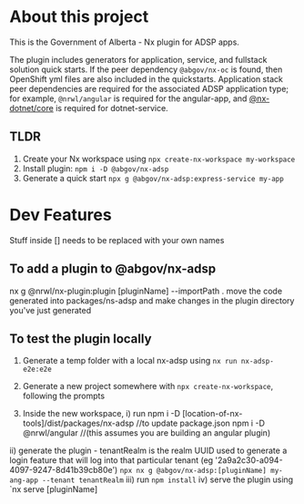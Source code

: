 # About this project
This is the Government of Alberta - Nx plugin for ADSP apps.

The plugin includes generators for application, service, and fullstack solution quick starts. If the peer dependency `@abgov/nx-oc` is found, then OpenShift yml files are also included in the quickstarts. Application stack peer dependencies are required for the associated ADSP application type; for example, `@nrwl/angular` is required for the angular-app, and [@nx-dotnet/core](https://github.com/nx-dotnet/nx-dotnet) is required for dotnet-service.

## TLDR

1. Create your Nx workspace using `npx create-nx-workspace my-workspace`
2. Install plugin: `npm i -D @abgov/nx-adsp`
3. Generate a quick start `npx g @abgov/nx-adsp:express-service my-app`


# Dev Features

Stuff inside [] needs to be replaced with your own names

## To add a plugin to @abgov/nx-adsp

nx g @nrwl/nx-plugin:plugin [pluginName] --importPath .
move the code generated into packages/ns-adsp and make changes in the plugin directory you've just generated

## To test the plugin locally

1. Generate a temp folder with a local nx-adsp using `nx run nx-adsp-e2e:e2e`
2. Generate a new project somewhere with `npx create-nx-workspace`, following the prompts

3. Inside the new workspace, 
  i) run
    npm i -D [location-of-nx-tools]/dist/packages/nx-adsp  //to update package.json
    npm i -D @nrwl/angular   //(this assumes you are building an angular plugin)

  ii) generate the plugin - tenantRealm is the realm UUID used to generate a login feature that will log into that particular tenant (eg '2a9a2c30-a094-4097-9247-8d41b39cb80e')
     `npx nx g @abgov/nx-adsp:[pluginName] my-ang-app --tenant tenantRealm`
  iii) run `npm install`
  iv) serve the plugin using `nx serve [pluginName]
